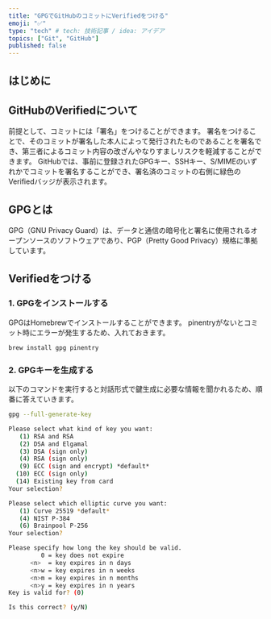 ```yaml
---
title: "GPGでGitHubのコミットにVerifiedをつける"
emoji: "✅"
type: "tech" # tech: 技術記事 / idea: アイデア
topics: ["Git", "GitHub"]
published: false
---
```


## はじめに

## GitHubのVerifiedについて
前提として、コミットには「署名」をつけることができます。
署名をつけることで、そのコミットが署名した本人によって発行されたものであることを署名でき、第三者によるコミット内容の改ざんやなりすましリスクを軽減することができます。
GitHubでは、事前に登録されたGPGキー、SSHキー、S/MIMEのいずれかでコミットを署名することができ、署名済のコミットの右側に緑色のVerifiedバッジが表示されます。

## GPGとは
GPG（GNU Privacy Guard）は、データと通信の暗号化と署名に使用されるオープンソースのソフトウェアであり、PGP（Pretty Good Privacy）規格に準拠しています。

## Verifiedをつける
### 1. GPGをインストールする
GPGはHomebrewでインストールすることができます。
pinentryがないとコミット時にエラーが発生するため、入れておきます。
```bash
brew install gpg pinentry
```

### 2. GPGキーを生成する
以下のコマンドを実行すると対話形式で鍵生成に必要な情報を聞かれるため、順番に答えていきます。
```bash
gpg --full-generate-key
```

```bash
Please select what kind of key you want:
   (1) RSA and RSA
   (2) DSA and Elgamal
   (3) DSA (sign only)
   (4) RSA (sign only)
   (9) ECC (sign and encrypt) *default*
  (10) ECC (sign only)
  (14) Existing key from card
Your selection?
```

```bash
Please select which elliptic curve you want:
   (1) Curve 25519 *default*
   (4) NIST P-384
   (6) Brainpool P-256
Your selection?
```

```bash
Please specify how long the key should be valid.
         0 = key does not expire
      <n>  = key expires in n days
      <n>w = key expires in n weeks
      <n>m = key expires in n months
      <n>y = key expires in n years
Key is valid for? (0)
```

```bash
Is this correct? (y/N)
```